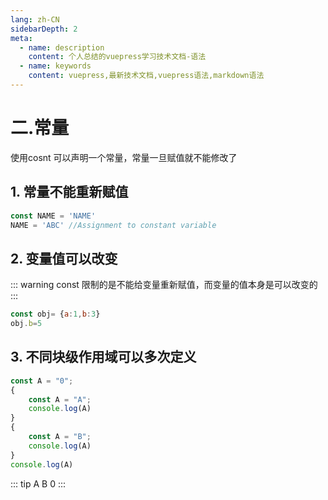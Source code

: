 ```yaml
---
lang: zh-CN
sidebarDepth: 2
meta:
  - name: description
    content: 个人总结的vuepress学习技术文档-语法
  - name: keywords
    content: vuepress,最新技术文档,vuepress语法,markdown语法
---
```


# 二.常量
使用cosnt 可以声明一个常量，常量一旦赋值就不能修改了
## 1. 常量不能重新赋值
```js
const NAME = 'NAME'
NAME = 'ABC' //Assignment to constant variable
```
## 2. 变量值可以改变
::: warning
const 限制的是不能给变量重新赋值，而变量的值本身是可以改变的
:::
```js
const obj= {a:1,b:3}
obj.b=5
```
## 3. 不同块级作用域可以多次定义
```js
const A = "0";
{
    const A = "A";
    console.log(A)
}
{
    const A = "B";
    console.log(A)
}
console.log(A)
```
::: tip
A B 0
:::